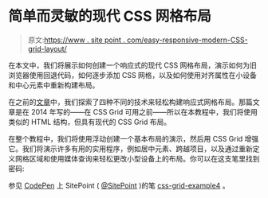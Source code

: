 # 简单而灵敏的现代 CSS 网格布局

> 原文:[https://www . site point . com/easy-responsive-modern-CSS-grid-layout/](https://www.sitepoint.com/easy-responsive-modern-css-grid-layout/)

在本文中，我们将展示如何创建一个响应式的现代 CSS 网格布局，演示如何为旧浏览器使用回退代码，如何逐步添加 CSS 网格，以及如何使用对齐属性在小设备和中心元素中重新构建布局。

在之前的[文章](https://www.sitepoint.com/easy-responsive-css-grid-layouts/)中，我们探索了四种不同的技术来轻松构建响应式网格布局。那篇文章是在 2014 年写的——在 CSS Grid 可用之前——所以在本教程中，我们将使用类似的 HTML 结构，但具有现代的 CSS Grid 布局。

在整个教程中，我们将使用浮动创建一个基本布局的演示，然后用 CSS Grid 增强它。我们将演示许多有用的实用程序，例如居中元素、跨越项目，以及通过重新定义网格区域和使用媒体查询来轻松更改小型设备上的布局。你可以在这支笔里找到密码:

参见 [CodePen](https://codepen.io) 上 SitePoint ( [@SitePoint](https://codepen.io/SitePoint) )的笔 [css-grid-example4](https://codepen.io/SitePoint/pen/OweYNp/) 。